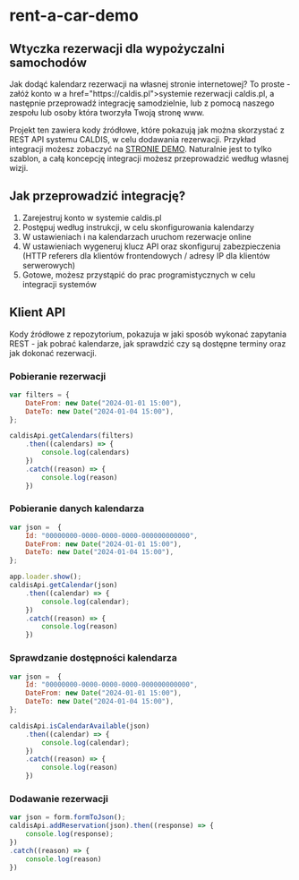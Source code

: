 # rent-a-car-demo

<h2>
  Wtyczka rezerwacji dla wypożyczalni samochodów
</h2>

<p>
  Jak dodąć kalendarz rezerwacji na własnej stronie internetowej? To proste - załóż konto w a href="https://caldis.pl">systemie rezerwacji caldis.pl</a>, a następnie przeprowadź integrację samodzielnie, lub z pomocą naszego zespołu lub osoby która tworzyła Twoją stronę www.
</p>

<p>
  Projekt ten zawiera kody źródłowe, które pokazują jak można skorzystać z REST API systemu CALDIS, w celu dodawania rezerwacji. Przykład integracji możesz zobaczyć na <a href="http://demo-car-rental-2.caldis.pl/">STRONIE DEMO</a>. 
  Naturalnie jest to tylko szablon, a całą koncepcję integracji możesz przeprowadzić według własnej wizji.
</p>

<h2>
  Jak przeprowadzić integrację?
</h2>

<ol>
  <li>
    Zarejestruj konto w systemie caldis.pl
  </li>
  <li>
    Postępuj według instrukcji, w celu skonfigurowania kalendarzy
  </li>
  <li>
    W ustawieniach i na kalendarzach uruchom rezerwacje online
  </li>
  <li>
    W ustawieniach wygeneruj klucz API oraz skonfiguruj zabezpieczenia (HTTP referers dla klientów frontendowych / adresy IP dla klientów serwerowych)
  </li>
  <li>
    Gotowe, możesz przystąpić do prac programistycznych w celu integracji systemów
  </li>
</ol>


<h2>
  Klient API
</h2>

<p>
  Kody źródłowe z repozytorium, pokazuja w jaki sposób wykonać zapytania REST - jak pobrać kalendarze, jak sprawdzić czy są dostępne terminy oraz jak dokonać rezerwacji.
</p>

<h3>
  Pobieranie rezerwacji
</h3>

```js
var filters = {
    DateFrom: new Date("2024-01-01 15:00"),
    DateTo: new Date("2024-01-04 15:00"),
};

caldisApi.getCalendars(filters)
    .then((calendars) => {
        console.log(calendars)
    })
    .catch((reason) => {
        console.log(reason)
    })
```

<h3>
  Pobieranie danych kalendarza
</h3>


```js
var json =  {
    Id: "00000000-0000-0000-0000-000000000000",
    DateFrom: new Date("2024-01-01 15:00"),
    DateTo: new Date("2024-01-04 15:00"),
};

app.loader.show();
caldisApi.getCalendar(json)
    .then((calendar) => {
        console.log(calendar);
    })
    .catch((reason) => {
        console.log(reason)
    })
```

<h3>
  Sprawdzanie dostępności kalendarza
</h3>

```js
var json =  {
    Id: "00000000-0000-0000-0000-000000000000",
    DateFrom: new Date("2024-01-01 15:00"),
    DateTo: new Date("2024-01-04 15:00"),
};

caldisApi.isCalendarAvailable(json)
    .then((calendar) => {
        console.log(calendar);
    })
    .catch((reason) => {
        console.log(reason)
    })

```

<h3>
  Dodawanie rezerwacji
</h3>

```js
var json = form.formToJson();
caldisApi.addReservation(json).then((response) => {
    console.log(response);
})
.catch((reason) => {
    console.log(reason)
})
```
